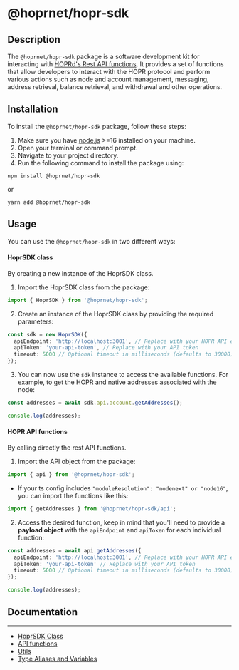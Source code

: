 # @hoprnet/hopr-sdk

## Description

The `@hoprnet/hopr-sdk` package is a software development kit for interacting with [HOPRd's Rest API functions](https://docs.hoprnet.org/developers/rest-api).
It provides a set of functions that allow developers to interact with the HOPR protocol and perform various actions such as node and account management, messaging, address retrieval, balance retrieval, and withdrawal and other operations.

## Installation

To install the `@hoprnet/hopr-sdk` package, follow these steps:

1. Make sure you have [node.js](https://nodejs.org) >=16 installed on your machine.
2. Open your terminal or command prompt.
3. Navigate to your project directory.
4. Run the following command to install the package using:

```shell
npm install @hoprnet/hopr-sdk
```

or

```shell
yarn add @hoprnet/hopr-sdk
```

## Usage

You can use the `@hoprnet/hopr-sdk` in two different ways:

#### HoprSDK class

By creating a new instance of the HoprSDK class.

1. Import the HoprSDK class from the package:

```ts
import { HoprSDK } from '@hoprnet/hopr-sdk';
```

2. Create an instance of the HoprSDK class by providing the required parameters:

```ts
const sdk = new HoprSDK({
  apiEndpoint: 'http://localhost:3001', // Replace with your HOPR API endopoint.
  apiToken: 'your-api-token', // Replace with your API token
  timeout: 5000 // Optional timeout in milliseconds (defaults to 30000)
});
```

3. You can now use the `sdk` instance to access the available functions. For example, to get the HOPR and native addresses associated with the node:

```ts
const addresses = await sdk.api.account.getAddresses();

console.log(addresses);
```

#### HOPR API functions

By calling directly the rest API functions.

1. Import the API object from the package:

```ts
import { api } from '@hoprnet/hopr-sdk';
```

- If your ts config includes `"moduleResolution": "nodenext" or "node16"`, you can import the functions like this:

```ts
import { getAddresses } from '@hoprnet/hopr-sdk/api';
```

2. Access the desired function, keep in mind that you'll need to provide a **payload object** with the `apiEndpoint` and `apiToken` for each individual function:

```ts
const addresses = await api.getAddresses({
  apiEndpoint: 'http://localhost:3001', // Replace with your HOPR API endopoint
  apiToken: 'your-api-token' // Replace with your API token
  timeout: 5000 // Optional timeout in milliseconds (defaults to 30000)
});

console.log(addresses);
```

## Documentation

---

- [HoprSDK Class](/docs/classes/HoprSDK.md)
- [API functions](/docs/modules/api.md)
- [Utils](/docs/modules/utils.md)
- [Type Aliases and Variables](/docs/modules.md)